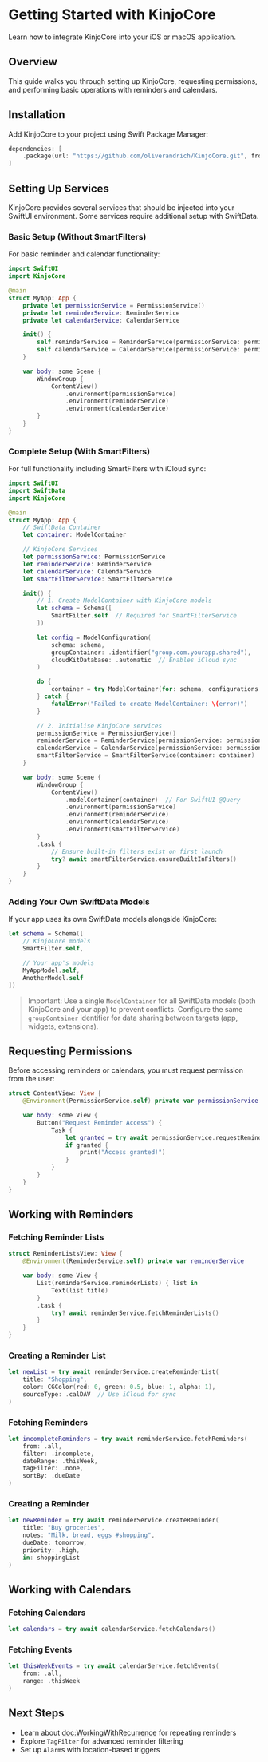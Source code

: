 # Getting Started with KinjoCore

Learn how to integrate KinjoCore into your iOS or macOS application.

## Overview

This guide walks you through setting up KinjoCore, requesting permissions, and performing basic operations with reminders and calendars.

## Installation

Add KinjoCore to your project using Swift Package Manager:

```swift
dependencies: [
    .package(url: "https://github.com/oliverandrich/KinjoCore.git", from: "0.9.0")
]
```

## Setting Up Services

KinjoCore provides several services that should be injected into your SwiftUI environment. Some services require additional setup with SwiftData.

### Basic Setup (Without SmartFilters)

For basic reminder and calendar functionality:

```swift
import SwiftUI
import KinjoCore

@main
struct MyApp: App {
    private let permissionService = PermissionService()
    private let reminderService: ReminderService
    private let calendarService: CalendarService

    init() {
        self.reminderService = ReminderService(permissionService: permissionService)
        self.calendarService = CalendarService(permissionService: permissionService)
    }

    var body: some Scene {
        WindowGroup {
            ContentView()
                .environment(permissionService)
                .environment(reminderService)
                .environment(calendarService)
        }
    }
}
```

### Complete Setup (With SmartFilters)

For full functionality including SmartFilters with iCloud sync:

```swift
import SwiftUI
import SwiftData
import KinjoCore

@main
struct MyApp: App {
    // SwiftData Container
    let container: ModelContainer

    // KinjoCore Services
    let permissionService: PermissionService
    let reminderService: ReminderService
    let calendarService: CalendarService
    let smartFilterService: SmartFilterService

    init() {
        // 1. Create ModelContainer with KinjoCore models
        let schema = Schema([
            SmartFilter.self  // Required for SmartFilterService
        ])

        let config = ModelConfiguration(
            schema: schema,
            groupContainer: .identifier("group.com.yourapp.shared"),
            cloudKitDatabase: .automatic  // Enables iCloud sync
        )

        do {
            container = try ModelContainer(for: schema, configurations: config)
        } catch {
            fatalError("Failed to create ModelContainer: \(error)")
        }

        // 2. Initialise KinjoCore services
        permissionService = PermissionService()
        reminderService = ReminderService(permissionService: permissionService)
        calendarService = CalendarService(permissionService: permissionService)
        smartFilterService = SmartFilterService(container: container)
    }

    var body: some Scene {
        WindowGroup {
            ContentView()
                .modelContainer(container)  // For SwiftUI @Query
                .environment(permissionService)
                .environment(reminderService)
                .environment(calendarService)
                .environment(smartFilterService)
        }
        .task {
            // Ensure built-in filters exist on first launch
            try? await smartFilterService.ensureBuiltInFilters()
        }
    }
}
```

### Adding Your Own SwiftData Models

If your app uses its own SwiftData models alongside KinjoCore:

```swift
let schema = Schema([
    // KinjoCore models
    SmartFilter.self,

    // Your app's models
    MyAppModel.self,
    AnotherModel.self
])
```

> Important: Use a single `ModelContainer` for all SwiftData models (both KinjoCore and your app) to prevent conflicts. Configure the same `groupContainer` identifier for data sharing between targets (app, widgets, extensions).

## Requesting Permissions

Before accessing reminders or calendars, you must request permission from the user:

```swift
struct ContentView: View {
    @Environment(PermissionService.self) private var permissionService

    var body: some View {
        Button("Request Reminder Access") {
            Task {
                let granted = try await permissionService.requestReminderAccess()
                if granted {
                    print("Access granted!")
                }
            }
        }
    }
}
```

## Working with Reminders

### Fetching Reminder Lists

```swift
struct ReminderListsView: View {
    @Environment(ReminderService.self) private var reminderService

    var body: some View {
        List(reminderService.reminderLists) { list in
            Text(list.title)
        }
        .task {
            try? await reminderService.fetchReminderLists()
        }
    }
}
```

### Creating a Reminder List

```swift
let newList = try await reminderService.createReminderList(
    title: "Shopping",
    color: CGColor(red: 0, green: 0.5, blue: 1, alpha: 1),
    sourceType: .calDAV  // Use iCloud for sync
)
```

### Fetching Reminders

```swift
let incompleteReminders = try await reminderService.fetchReminders(
    from: .all,
    filter: .incomplete,
    dateRange: .thisWeek,
    tagFilter: .none,
    sortBy: .dueDate
)
```

### Creating a Reminder

```swift
let newReminder = try await reminderService.createReminder(
    title: "Buy groceries",
    notes: "Milk, bread, eggs #shopping",
    dueDate: tomorrow,
    priority: .high,
    in: shoppingList
)
```

## Working with Calendars

### Fetching Calendars

```swift
let calendars = try await calendarService.fetchCalendars()
```

### Fetching Events

```swift
let thisWeekEvents = try await calendarService.fetchEvents(
    from: .all,
    range: .thisWeek
)
```

## Next Steps

- Learn about <doc:WorkingWithRecurrence> for repeating reminders
- Explore ``TagFilter`` for advanced reminder filtering
- Set up ``Alarm``s with location-based triggers
